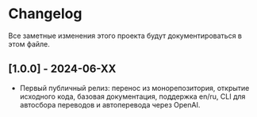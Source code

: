 # Changelog

Все заметные изменения этого проекта будут документироваться в этом файле.

## [1.0.0] - 2024-06-XX
- Первый публичный релиз: перенос из монорепозитория, открытие исходного кода, базовая документация, поддержка en/ru, CLI для автосбора переводов и автоперевода через OpenAI. 